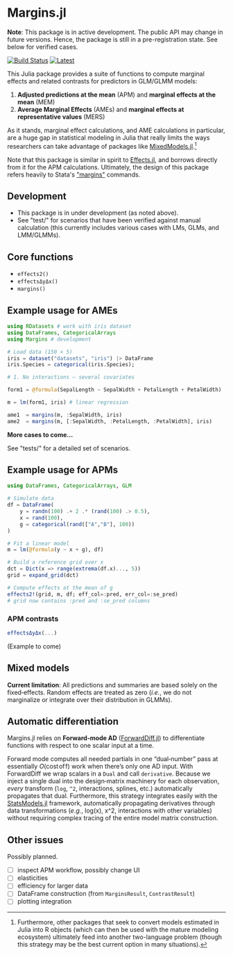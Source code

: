 # Margins.jl

**Note**: This package is in active development. The public API may change in future versions. Hence, the package is still in a pre-registration state. See below for verified cases.

[![Build Status](https://github.com/emfeltham/Margins.jl/workflows/CI/badge.svg)](https://github.com/emfeltham/Margins.jl/actions)
[![Latest](https://img.shields.io/badge/docs-latest-blue.svg)](https://emfeltham.github.io/Margins.jl/)

This Julia package provides a suite of functions to compute marginal effects and related contrasts for predictors in GLM/GLMM models:
1. **Adjusted predictions at the mean** (APM) and **marginal effects at the mean** (MEM)
2. **Average Marginal Effects** (AMEs) and **marginal effects at representative values** (MERS)

As it stands, marginal effect calculations, and AME calculations in particular, are a huge gap in statistical modeling in Julia that really limits the ways researchers can take advantage of packages like [MixedModels.jl](https://github.com/JuliaStats/MixedModels.jl).[^1]

[^1]: Furthermore, other packages that seek to convert models estimated in Julia into R objects (which can then be used with the mature modeling ecosystem) ultimately feed into another two-language problem (though this strategy may be the best current option in many situations).

Note that this package is similar in spirit to [Effects.jl](https://github.com/beacon-biosignals/Effects.jl), and borrows directly from it for the APM calculations. Ultimately, the design of this package refers heavily to Stata's ["margins"](https://www.stata.com/manuals/cmmargins.pdf) commands.

## Development

- This package is in under development (as noted above).
- See "test/" for scenarios that have been verified against manual calculation (this currently includes various cases with LMs, GLMs, and LMM/GLMMs).

## Core functions

- `effects2()`
- `effectsΔyΔx()`
- `margins()`

## Example usage for AMEs

```julia
using RDatasets # work with iris dataset
using DataFrames, CategoricalArrays
using Margins # development

# Load data (150 × 5)
iris = dataset("datasets", "iris") |> DataFrame
iris.Species = categorical(iris.Species);

# 1. No interactions – several covariates

form1 = @formula(SepalLength ~ SepalWidth + PetalLength + PetalWidth)

m = lm(form1, iris) # linear regression

ame1  = margins(m, :SepalWidth, iris)
ame2  = margins(m, [:SepalWidth, :PetalLength, :PetalWidth], iris)
```

**More cases to come...**

See "tests/" for a detailed set of scenarios.

## Example usage for APMs

```julia
using DataFrames, CategoricalArrays, GLM

# Simulate data
df = DataFrame(
    y = randn(100) .+ 2 .* (rand(100) .> 0.5),
    x = rand(100),
    g = categorical(rand(["A","B"], 100))
)

# Fit a linear model
m = lm(@formula(y ~ x + g), df)

# Build a reference grid over x
dct = Dict(x => range(extrema(df.x)..., 5))
grid = expand_grid(dct)

# Compute effects at the mean of g
effects2!(grid, m, df; eff_col=:pred, err_col=:se_pred)
# grid now contains :pred and :se_pred columns
```

### APM contrasts

```julia
effectsΔyΔx(...)
```

(Example to come)

## Mixed models

**Current limitation**: All predictions and summaries are based solely on the fixed‐effects. Random effects are treated as zero (_i.e._, we do not marginalize or integrate over their distribution in GLMMs).

## Automatic differentiation

Margins.jl relies on **Forward‐mode AD** ([ForwardDiff.jl](https://github.com/JuliaDiff/ForwardDiff.jl)) to differentiate functions with respect to one scalar input at a time.

Forward mode computes all needed partials in one “dual‐number” pass at essentially $O(\text{cost of f})$ work when there’s only one AD input. With ForwardDiff we wrap scalars in a `Dual` and call `derivative`. Because we inject a single dual into the design‐matrix machinery for each observation, _every_ transform (`log`, `^2`, interactions, splines, etc.) automatically propagates that dual. Furthermore, this strategy integrates easily with the [StatsModels.jl](https://github.com/JuliaStats/StatsModels.jl) framework, automatically propagating derivatives through data transformations (_e.g._, log(x), x^2, interactions with other variables) without requiring complex tracing of the entire model matrix construction.

## Other issues

Possibly planned.

- [ ] inspect APM workflow, possibly change UI
- [ ] elasticities
- [ ] efficiency for larger data
- [ ] DataFrame construction (from `MarginsResult`, `ContrastResult`)
- [ ] plotting integration
